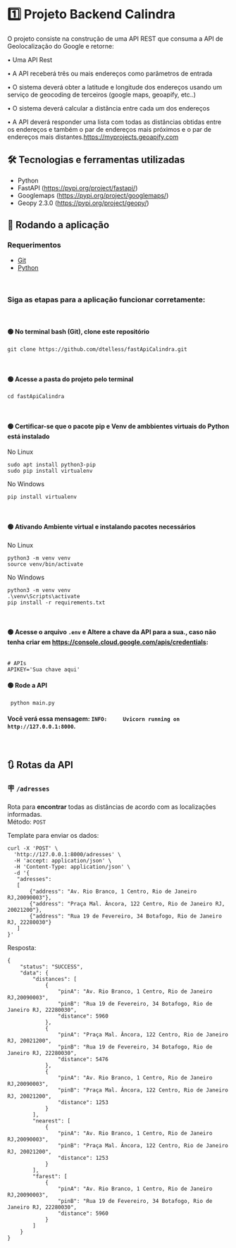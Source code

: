 # 1️⃣ Projeto Backend Calindra

O projeto consiste na construção de uma API REST que consuma a API de Geolocalização do Google e retorne:

•  Uma API Rest

•  A API receberá três ou mais endereços como parâmetros de entrada

•  O sistema deverá obter a latitude e longitude dos endereços usando um serviço de geocoding
de terceiros (google maps, geoapify, etc..)

•  O sistema deverá calcular a distância entre cada um dos endereços

•  A API deverá responder uma lista com todas as distâncias obtidas entre os endereços e também o 
par de endereços mais próximos e o par de endereços mais distantes.https://myprojects.geoapify.com


## 🛠️ Tecnologias e ferramentas utilizadas

- Python
- FastAPI  (https://pypi.org/project/fastapi/)
- Googlemaps (https://pypi.org/project/googlemaps/)
- Geopy 2.3.0 (https://pypi.org/project/geopy/)

## 🌟 Rodando a aplicação

### Requerimentos

- [Git](https://git-scm.com/)
- [Python](https://www.python.org/downloads/)
<br>

### Siga as etapas para a aplicação funcionar corretamente:

<br>

#### 🟢 No terminal bash (Git), clone este repositório

```
git clone https://github.com/dtelless/fastApiCalindra.git
```

<br>

#### 🟢 Acesse a pasta do projeto pelo terminal

```
cd fastApiCalindra
```

<br>

#### 🟢 Certificar-se que o pacote pip e Venv de ambbientes virtuais do Python está instalado

No Linux
```
sudo apt install python3-pip
sudo pip install virtualenv
```
No Windows
````
pip install virtualenv

````

<br>

#### 🟢 Ativando Ambiente virtual e instalando pacotes necessários

No Linux
```
python3 -m venv venv
source venv/bin/activate
```

No Windows
```
python3 -m venv venv
.\venv\Scripts\activate
pip install -r requirements.txt
```

<br>

#### 🟢 Acesse o arquivo `.env` e Altere a chave da API para a sua., caso não tenha criar em https://console.cloud.google.com/apis/credentials: 

```

# APIs
APIKEY='Sua chave aqui'
```

#### 🟢 Rode a API

```
 python main.py
```

#### Você verá essa mensagem: `INFO:     Uvicorn running on http://127.0.0.1:8000`.

<br>

## 🔃 Rotas da API

### 🪧 `/adresses`

Rota para <b>encontrar</b> todas as distâncias de acordo com as localizações informadas.<br>
Método: `POST`<br>

Template para enviar os dados:

```
curl -X 'POST' \
  'http://127.0.0.1:8000/adresses' \
  -H 'accept: application/json' \
  -H 'Content-Type: application/json' \
  -d '{
   "adresses":
   [
       {"address": "Av. Rio Branco, 1 Centro, Rio de Janeiro RJ,20090003"},
       {"address": "Praça Mal. Âncora, 122 Centro, Rio de Janeiro RJ, 20021200"},
       {"address": "Rua 19 de Fevereiro, 34 Botafogo, Rio de Janeiro RJ, 22280030"}
   ]
}'
```

Resposta:
````
{
    "status": "SUCCESS",
    "data": {
        "distances": [
            {
                "pinA": "Av. Rio Branco, 1 Centro, Rio de Janeiro RJ,20090003",
                "pinB": "Rua 19 de Fevereiro, 34 Botafogo, Rio de Janeiro RJ, 22280030",
                "distance": 5960
            },
            {
                "pinA": "Praça Mal. Âncora, 122 Centro, Rio de Janeiro RJ, 20021200",
                "pinB": "Rua 19 de Fevereiro, 34 Botafogo, Rio de Janeiro RJ, 22280030",
                "distance": 5476
            },
            {
                "pinA": "Av. Rio Branco, 1 Centro, Rio de Janeiro RJ,20090003",
                "pinB": "Praça Mal. Âncora, 122 Centro, Rio de Janeiro RJ, 20021200",
                "distance": 1253
            }
        ],
        "nearest": [
            {
                "pinA": "Av. Rio Branco, 1 Centro, Rio de Janeiro RJ,20090003",
                "pinB": "Praça Mal. Âncora, 122 Centro, Rio de Janeiro RJ, 20021200",
                "distance": 1253
            }
        ],
        "farest": [
            {
                "pinA": "Av. Rio Branco, 1 Centro, Rio de Janeiro RJ,20090003",
                "pinB": "Rua 19 de Fevereiro, 34 Botafogo, Rio de Janeiro RJ, 22280030",
                "distance": 5960
            }
        ]
    }
}

````

<br>
